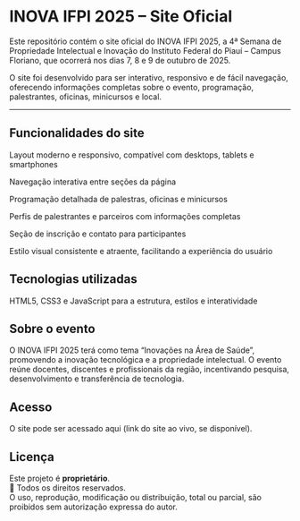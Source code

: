 # INOVA IFPI 2025 – Site Oficial

Este repositório contém o site oficial do INOVA IFPI 2025, a 4ª Semana de Propriedade Intelectual e Inovação do Instituto Federal do Piauí – Campus Floriano, que ocorrerá nos dias 7, 8 e 9 de outubro de 2025.

O site foi desenvolvido para ser interativo, responsivo e de fácil navegação, oferecendo informações completas sobre o evento, programação, palestrantes, oficinas, minicursos e local.

---

## Funcionalidades do site

Layout moderno e responsivo, compatível com desktops, tablets e smartphones

Navegação interativa entre seções da página

Programação detalhada de palestras, oficinas e minicursos

Perfis de palestrantes e parceiros com informações completas

Seção de inscrição e contato para participantes

Estilo visual consistente e atraente, facilitando a experiência do usuário

## Tecnologias utilizadas

HTML5, CSS3 e JavaScript para a estrutura, estilos e interatividade

## Sobre o evento

O INOVA IFPI 2025 terá como tema “Inovações na Área de Saúde”, promovendo a inovação tecnológica e a propriedade intelectual. O evento reúne docentes, discentes e profissionais da região, incentivando pesquisa, desenvolvimento e transferência de tecnologia.

## Acesso

O site pode ser acessado aqui
 (link do site ao vivo, se disponível).

 ## Licença  

Este projeto é **proprietário**.  
📌 Todos os direitos reservados.  
O uso, reprodução, modificação ou distribuição, total ou parcial, são proibidos sem autorização expressa do autor.
